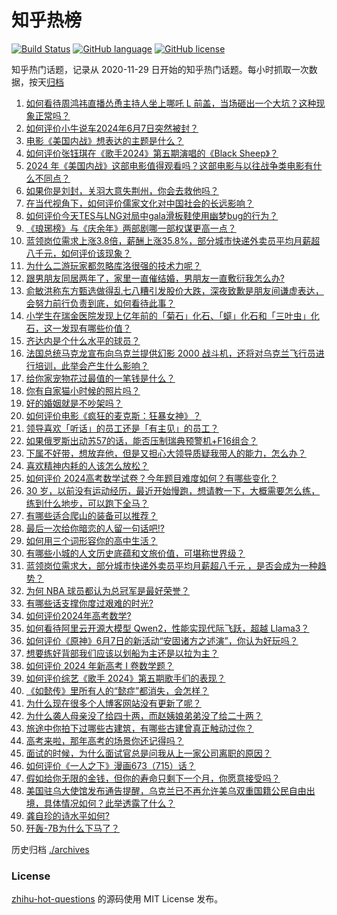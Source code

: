 # 知乎热榜
[![Build Status](https://github.com/ToWeLong/zhihu-hot-questions/workflows/CI/badge.svg)](https://github.com/ToWeLong/zhihu-hot-questions/actions)
[![GitHub language](https://img.shields.io/badge/language-golang-orange.svg)](https://golang.org/)
[![GitHub license](https://img.shields.io/github/license/ToWeLong/zhihu-hot-questions)](https://github.com/ToWeLong/zhihu-hot-questions/blob/main/LICENSE)

知乎热门话题，记录从 2020-11-29 日开始的知乎热门话题。每小时抓取一次数据，按天[归档](./archives)

<!-- BEGIN -->

1. [如何看待周鸿祎直播怂恿主持人坐上哪吒 L 前盖，当场砸出一个大坑？这种现象正常吗？](https://www.zhihu.com/question/658261010)
1. [如何评价小牛说车2024年6月7日突然被封？](https://www.zhihu.com/question/658318290)
1. [电影《美国内战》想表达的主题是什么？](https://www.zhihu.com/question/657836105)
1. [如何评价张钰琪在《歌手2024》第五期演唱的《Black Sheep》？](https://www.zhihu.com/question/658349513)
1. [2024 年《美国内战》这部电影值得观看吗？这部电影与以往战争类电影有什么不同点？](https://www.zhihu.com/question/658014373)
1. [如果你是刘封，关羽大意失荆州，你会去救他吗？](https://www.zhihu.com/question/658210923)
1. [在当代视角下，如何评价儒家文化对中国社会的长远影响？](https://www.zhihu.com/question/657653009)
1. [如何评价今天TES与LNG对局中gala滑板鞋使用幽梦bug的行为？](https://www.zhihu.com/question/658347371)
1. [《琅琊榜》与《庆余年》两部剧哪一部权谋更高一点？](https://www.zhihu.com/question/500352066)
1. [蓝领岗位需求上涨3.8倍，薪酬上涨35.8%，部分城市快递外卖员平均月薪超八千元，如何评价该现象？](https://www.zhihu.com/question/658300009)
1. [为什么二游玩家都忽略库洛很强的技术力呢？](https://www.zhihu.com/question/658085022)
1. [跟男朋友同居两年了，家里一直催结婚，男朋友一直敷衍我怎么办?](https://www.zhihu.com/question/658210229)
1. [俞敏洪称东方甄选做得乱七八糟引发股价大跌，深夜致歉是朋友间谦虚表达，会努力前行负责到底，如何看待此事？](https://www.zhihu.com/question/658297223)
1. [小学生在瑞金医院发现上亿年前的「菊石」化石、「䗴」化石和「三叶虫」化石，这一发现有哪些价值？](https://www.zhihu.com/question/658200447)
1. [齐达内是个什么水平的球员？](https://www.zhihu.com/question/477732106)
1. [法国总统马克龙宣布向乌克兰提供幻影 2000 战斗机，还将对乌克兰飞行员进行培训，此举会产生什么影响？](https://www.zhihu.com/question/658301508)
1. [给你家宠物花过最值的一笔钱是什么？](https://www.zhihu.com/question/658146043)
1. [你有自家猫小时候的照片吗？](https://www.zhihu.com/question/652622050)
1. [好的婚姻就是不吵架吗？](https://www.zhihu.com/question/657912016)
1. [如何评价电影《疯狂的麦克斯：狂暴女神》？](https://www.zhihu.com/question/656427381)
1. [领导喜欢「听话」的员工还是「有主见」的员工？](https://www.zhihu.com/question/658012468)
1. [如果俄罗斯出动苏57的话，能否压制瑞典预警机+F16组合？](https://www.zhihu.com/question/658145873)
1. [下属不好带，想放弃他，但是又担心大领导质疑我带人的能力，怎么办？](https://www.zhihu.com/question/656142359)
1. [喜欢精神内耗的人该怎么放松？](https://www.zhihu.com/question/658113979)
1. [如何评价 2024高考数学试卷？今年题目难度如何？有哪些变化？](https://www.zhihu.com/question/658322713)
1. [30 岁，以前没有运动经历，最近开始慢跑，想请教一下，大概需要怎么练，练到什么地步，可以跑下全马？](https://www.zhihu.com/question/657743069)
1. [有哪些适合爬山的装备可以推荐？](https://www.zhihu.com/question/655391390)
1. [最后一次给你暗恋的人留一句话吧!?](https://www.zhihu.com/question/655177155)
1. [如何用三个词形容你的高中生活？](https://www.zhihu.com/question/658013721)
1. [有哪些小城的人文历史底蕴和文旅价值，可堪称世界级？](https://www.zhihu.com/question/658212105)
1. [蓝领岗位需求大，部分城市快递外卖员平均月薪超八千元 ，是否会成为一种趋势？](https://www.zhihu.com/question/658298820)
1. [为何 NBA 球员都认为总冠军是最好荣誉？](https://www.zhihu.com/question/459816879)
1. [有哪些话支撑你度过艰难的时光?](https://www.zhihu.com/question/657214914)
1. [如何评价2024年高考数学?](https://www.zhihu.com/question/658321948)
1. [如何看待阿里云开源大模型 Qwen2，性能实现代际飞跃，超越 Llama3？](https://www.zhihu.com/question/658307301)
1. [如何评价《原神》6月7日的新活动“安固诸方之述演”，你认为好玩吗？](https://www.zhihu.com/question/658306715)
1. [想要练好背部我们应该以划船为主还是以拉为主？](https://www.zhihu.com/question/657167228)
1. [如何评价 2024 年新高考 I 卷数学题？](https://www.zhihu.com/question/658254862)
1. [如何评价综艺《歌手 2024》第五期歌手们的表现？](https://www.zhihu.com/question/658129032)
1. [《如懿传》里所有人的“懿症”都消失，会怎样？](https://www.zhihu.com/question/657969076)
1. [为什么现在很多个人博客网站没有更新了呢？](https://www.zhihu.com/question/656111884)
1. [为什么袭人母亲没了给四十两，而赵姨娘弟弟没了给二十两？](https://www.zhihu.com/question/37417323)
1. [旅途中你拍下过哪些古建筑，有哪些古建曾真正触动过你？](https://www.zhihu.com/question/658211918)
1. [高考来啦，那年高考的场景你还记得吗？](https://www.zhihu.com/question/657965662)
1. [面试的时候，为什么面试官总是问我从上一家公司离职的原因？](https://www.zhihu.com/question/657945120)
1. [如何评价《一人之下》漫画673（715）话？](https://www.zhihu.com/question/658269648)
1. [假如给你无限的金钱，但你的寿命只剩下一个月，你愿意接受吗？](https://www.zhihu.com/question/658128931)
1. [美国驻乌大使馆发布通告提醒，乌克兰已不再允许美乌双重国籍公民自由出境，具体情况如何？此举透露了什么？](https://www.zhihu.com/question/658134923)
1. [龚自珍的诗水平如何?](https://www.zhihu.com/question/657473953)
1. [歼轰-7B为什么下马了？](https://www.zhihu.com/question/575713361)

<!-- END -->

历史归档 [./archives](./archives)


### License
[zhihu-hot-questions](https://github.com/towelong/zhihu-hot-questions) 的源码使用 MIT License 发布。